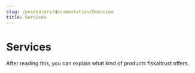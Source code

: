 ```yaml
---
slug: /posdealers/documentation/Overview
title: Services
---
```

# Services

After reading this, you can explain what kind of products fiskaltrust offers.
